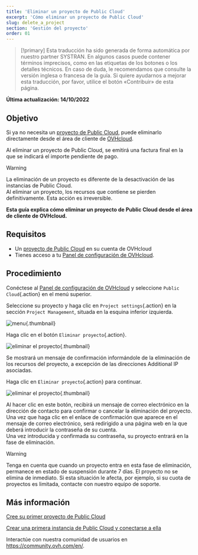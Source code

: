 ```yaml
---
title: 'Eliminar un proyecto de Public Cloud'
excerpt: 'Cómo eliminar un proyecto de Public Cloud'
slug: delete_a_project
section: 'Gestión del proyecto'
order: 01
---
```


> [!primary]
> Esta traducción ha sido generada de forma automática por nuestro partner SYSTRAN. En algunos casos puede contener términos imprecisos, como en las etiquetas de los botones o los detalles técnicos. En caso de duda, le recomendamos que consulte la versión inglesa o francesa de la guía. Si quiere ayudarnos a mejorar esta traducción, por favor, utilice el botón «Contribuir» de esta página.
> 

**Última actualización: 14/10/2022**

## Objetivo

Si ya no necesita un [proyecto de Public Cloud](https://www.ovhcloud.com/es/public-cloud/), puede eliminarlo directamente desde el área de cliente de [OVHcloud](https://ca.ovh.com/auth/?action=gotomanager&from=https://www.ovh.com/world/&ovhSubsidiary=ws).

Al eliminar un proyecto de Public Cloud, se emitirá una factura final en la que se indicará el importe pendiente de pago.

> [!warning]
>
La eliminación de un proyecto es diferente de la desactivación de las instancias de Public Cloud.<br>
Al eliminar un proyecto, los recursos que contiene se pierden definitivamente. Esta acción es irreversible.
>

**Esta guía explica cómo eliminar un proyecto de Public Cloud desde el área de cliente de OVHcloud.**

## Requisitos

- Un [proyecto de Public Cloud](https://www.ovhcloud.com/es/public-cloud/) en su cuenta de OVHcloud
- Tienes acceso a tu [Panel de configuración de OVHcloud](https://ca.ovh.com/auth/?action=gotomanager&from=https://www.ovh.com/world/&ovhSubsidiary=ws).

## Procedimiento

Conéctese al [Panel de configuración de OVHcloud](https://ca.ovh.com/auth/?action=gotomanager&from=https://www.ovh.com/world/&ovhSubsidiary=ws) y seleccione `Public Cloud`{.action} en el menú superior.

Seleccione su proyecto y haga clic en `Project settings`{.action} en la sección `Project Management`, situada en la esquina inferior izquierda.

![menu](images/deleteproject.png){.thumbnail}

Haga clic en el botón `Eliminar proyecto`{.action}.

![eliminar el proyecto](images/deleteproject1.png){.thumbnail}

Se mostrará un mensaje de confirmación informándole de la eliminación de los recursos del proyecto, a excepción de las direcciones Additional IP asociadas. 

Haga clic en `Eliminar proyecto`{.action} para continuar. 

![eliminar el proyecto](images/deleteproject2.png){.thumbnail}

Al hacer clic en este botón, recibirá un mensaje de correo electrónico en la dirección de contacto para confirmar o cancelar la eliminación del proyecto.<br>
Una vez que haga clic en el enlace de confirmación que aparece en el mensaje de correo electrónico, será redirigido a una página web en la que deberá introducir la contraseña de su cuenta.<br>
Una vez introducida y confirmada su contraseña, su proyecto entrará en la fase de eliminación.

> [!warning]
> Tenga en cuenta que cuando un proyecto entra en esta fase de eliminación, permanece en estado de suspensión durante 7 días. El proyecto no se elimina de inmediato. Si esta situación le afecta, por ejemplo, si su cuota de proyectos es limitada, contacte con nuestro equipo de soporte.
>

## Más información

[Cree su primer proyecto de Public Cloud](https://docs.ovh.com/us/es/public-cloud/crear_su_primer_proyecto_de_public_cloud/)

[Crear una primera instancia de Public Cloud y conectarse a ella](https://docs.ovh.com/us/es/public-cloud/public-cloud-primeros-pasos/)

Interactúe con nuestra comunidad de usuarios en <https://community.ovh.com/en/>.
